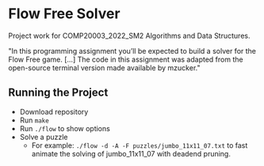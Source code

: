 # Flow Free Solver

Project work for COMP20003_2022_SM2 Algorithms and Data Structures.

"In this programming assignment you’ll be expected to build a solver for the Flow Free game. [...] The code in this assignment was adapted from the open-source terminal version made available by mzucker."

## Running the Project
- Download repository
- Run `make`
- Run `./flow` to show options
- Solve a puzzle
  - For example: `./flow -d -A -F puzzles/jumbo_11x11_07.txt` to fast animate the solving of jumbo_11x11_07 with deadend pruning.


